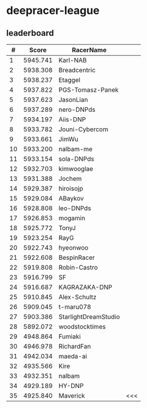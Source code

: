 # deepracer-league

## leaderboard

<!-- leaderboard -->
| # | Score | RacerName |   |
| - | ----- | --------- | - |
| 1 | 5945.741 | Karl-NAB | |
| 2 | 5938.308 | Breadcentric | |
| 3 | 5938.237 | Etaggel | |
| 4 | 5937.822 | PGS-Tomasz-Panek | |
| 5 | 5937.623 | JasonLian | |
| 6 | 5937.289 | nero-DNPds | |
| 7 | 5934.197 | Aiis-DNP | |
| 8 | 5933.782 | Jouni-Cybercom | |
| 9 | 5933.661 | JimWu | |
| 10 | 5933.200 | nalbam-me | |
| 11 | 5933.154 | sola-DNPds | |
| 12 | 5932.703 | kimwooglae | |
| 13 | 5931.388 | Jochem | |
| 14 | 5929.387 | hiroisojp | |
| 15 | 5929.084 | ABaykov | |
| 16 | 5928.808 | leo-DNPds | |
| 17 | 5926.853 | mogamin | |
| 18 | 5925.772 | TonyJ | |
| 19 | 5923.254 | RayG | |
| 20 | 5922.743 | hyeonwoo | |
| 21 | 5922.608 | BespinRacer | |
| 22 | 5919.808 | Robin-Castro | |
| 23 | 5916.799 | SF | |
| 24 | 5916.687 | KAGRAZAKA-DNP | |
| 25 | 5910.845 | Alex-Schultz | |
| 26 | 5909.045 | t-maru078 | |
| 27 | 5903.386 | StarlightDreamStudio | |
| 28 | 5892.072 | woodstocktimes | |
| 29 | 4948.864 | Fumiaki | |
| 30 | 4946.978 | RichardFan | |
| 31 | 4942.034 | maeda-ai | |
| 32 | 4935.566 | Kire | |
| 33 | 4932.351 | nalbam | |
| 34 | 4929.189 | HY-DNP | |
| 35 | 4925.840 | Maverick | <<< |
